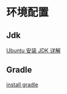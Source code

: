 # 环境配置





## Jdk  



[Ubuntu 安装 JDK 详解](http://www.linuxidc.com/Linux/2016-11/136958.htm)







## Gradle

[install gradle](https://gradle.org/install)

